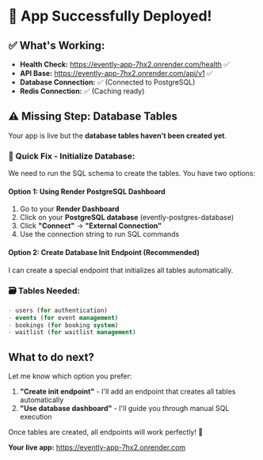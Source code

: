 # 🎉 App Successfully Deployed! 

## ✅ What's Working:
- **Health Check:** https://evently-app-7hx2.onrender.com/health ✅
- **API Base:** https://evently-app-7hx2.onrender.com/api/v1 ✅
- **Database Connection:** ✅ (Connected to PostgreSQL)
- **Redis Connection:** ✅ (Caching ready)

## ⚠️ Missing Step: Database Tables

Your app is live but the **database tables haven't been created yet**.

### 🔧 Quick Fix - Initialize Database:

We need to run the SQL schema to create the tables. You have two options:

#### Option 1: Using Render PostgreSQL Dashboard
1. Go to your **Render Dashboard**
2. Click on your **PostgreSQL database** (evently-postgres-database)
3. Click **"Connect"** → **"External Connection"**
4. Use the connection string to run SQL commands

#### Option 2: Create Database Init Endpoint (Recommended)
I can create a special endpoint that initializes all tables automatically.

### 🗃️ Tables Needed:
```sql
- users (for authentication)
- events (for event management)  
- bookings (for booking system)
- waitlist (for waitlist management)
```

## What to do next?
Let me know which option you prefer:

1. **"Create init endpoint"** - I'll add an endpoint that creates all tables automatically
2. **"Use database dashboard"** - I'll guide you through manual SQL execution

Once tables are created, all endpoints will work perfectly! 🚀

**Your live app:** https://evently-app-7hx2.onrender.com